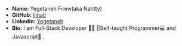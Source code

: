 - **Name:** Yegetaneh Firew(aka Nahtty)
- **GitHub:** [lijnati](https://github.com/lijnati)
- **Linkedin:** [Yegetaneh](https://linkedin.com/in/yegetaneh-firew-995119201)
- **Bio:** I am Full-Stack Developer 👨‍💻 ||Self-taught Programmer💻 and Javascript💛 .